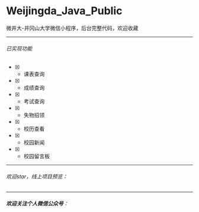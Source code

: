 # Weijingda_Java_Public
微井大-井冈山大学微信小程序，后台完整代码，欢迎收藏

---


###### 已实现功能

- [x] - 课表查询
- [x] - 成绩查询
- [x] - 考试查询
- [x] - 失物招领
- [x] - 校历查看
- [x] - 校园新闻
- [x] - 校园留言板


---

###### 欢迎star，线上项目预览：


---
###### **欢迎关注个人微信公众号**：
